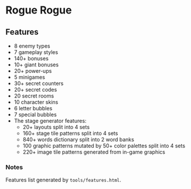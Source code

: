 # Rogue Rogue

## Features

   - 8 enemy types
   - 7 gameplay styles
   - 140+ bonuses
   - 10+ giant bonuses
   - 20+ power-ups
   - 5 minigames
   - 30+ secret counters
   - 20+ secret codes
   - 20 secret rooms
   - 10 character skins
   - 6 letter bubbles
   - 7 special bubbles
   - The stage generator features:
     - 20+ layouts split into 4 sets
     - 160+ stage tile patterns split into 4 sets
     - 840+ words dictionary split into 2 word banks
     - 100 graphic patterns mutated by 50+ color palettes split into 4 sets
     - 220+ image tile patterns generated from in-game graphics

### Notes

Features list generated by `tools/features.html`.